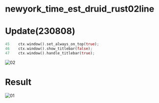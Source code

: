 # newyork_time_est_druid_rust02line

# Update(230808)

```rust
45    ctx.window().set_always_on_top(true);
46    ctx.window().show_titlebar(false);
47    ctx.window().handle_titlebar(true);
```


![02](https://github.com/YoungHaKim7/Cpp_Training/assets/67513038/d7d0a280-233c-42ab-b5d9-49051d9db959)

# Result

![01](https://github.com/YoungHaKim7/Cpp_Training/assets/67513038/f628d962-fa53-446c-bc57-991adcfa23db)

